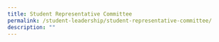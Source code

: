 ```yaml
---
title: Student Representative Committee
permalink: /student-leadership/student-representative-committee/
description: ""
---
```

